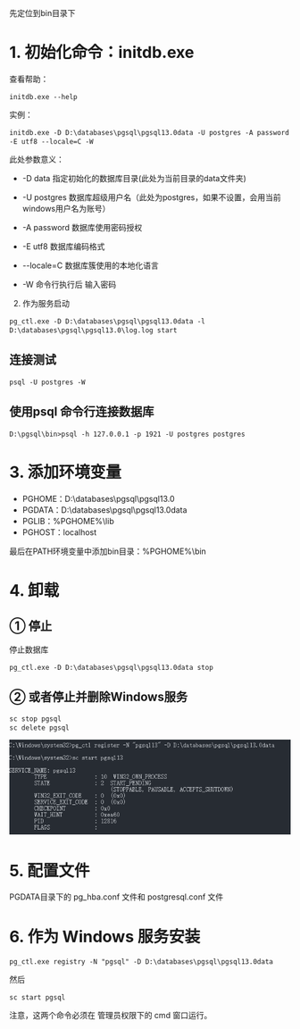 先定位到bin目录下

# 1. 初始化命令：initdb.exe

查看帮助：

``` 
initdb.exe --help
```

实例：

```
initdb.exe -D D:\databases\pgsql\pgsql13.0data -U postgres -A password -E utf8 --locale=C -W
```

此处参数意义：

- -D data            指定初始化的数据库目录(此处为当前目录的data文件夹)

- -U postgres        数据库超级用户名（此处为postgres，如果不设置，会用当前windows用户名为账号）

- -A password       数据库使用密码授权

- -E utf8            数据库编码格式

- --locale=C         数据库簇使用的本地化语言 

- -W               命令行执行后 输入密码

2. 作为服务启动

``` 
pg_ctl.exe -D D:\databases\pgsql\pgsql13.0data -l D:\databases\pgsql\pgsql13.0\log.log start
```

## 连接测试

```
psql -U postgres -W
```

## 使用psql 命令行连接数据库

``` 
D:\pgsql\bin>psql -h 127.0.0.1 -p 1921 -U postgres postgres  
```



# 3. 添加环境变量

- PGHOME：D:\databases\pgsql\pgsql13.0
- PGDATA：D:\databases\pgsql\pgsql13.0data
- PGLIB：%PGHOME%\lib
- PGHOST：localhost

最后在PATH环境变量中添加bin目录：%PGHOME%\bin

# 4. 卸载

## ① 停止

停止数据库

``` 
pg_ctl.exe -D D:\databases\pgsql\pgsql13.0data stop
```

## ② 或者停止并删除Windows服务

``` shell
sc stop pgsql
sc delete pgsql
```

![image-20201020123433885](attachments/image-20201020123433885.png)



# 5. 配置文件

PGDATA目录下的 pg_hba.conf 文件和 postgresql.conf 文件



# 6. 作为 Windows 服务安装

``` shell
pg_ctl.exe registry -N "pgsql" -D D:\databases\pgsql\pgsql13.0data
```

然后

``` SHELL
sc start pgsql
```

注意，这两个命令必须在 管理员权限下的 cmd 窗口运行。